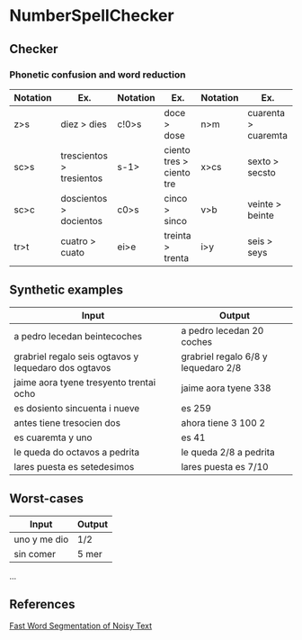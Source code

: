 # NumberSpellChecker

## Checker

### Phonetic confusion and word reduction 

| Notation         | Ex.     | Notation         | Ex.     | Notation         | Ex.     |
|--------------|-----------|--------------|-----------|--------------|-----------|
| z>s | diez > dies      | c!0>s | doce > dose | n>m | cuarenta > cuaremta |
| sc>s      |trescientos > tresientos  | s-1> | ciento tres > ciento tre | x>cs | sexto > secsto |
| sc>c | doscientos > docientos | c0>s | cinco > sinco | v>b | veinte > beinte |
|tr>t | cuatro > cuato | ei>e  | treinta > trenta  | i>y | seis > seys |

## Synthetic examples 

| Input         | Output     |
|--------------|-----------|
| a pedro lecedan beintecoches | a pedro lecedan 20 coches |
| grabriel regalo seis ogtavos y lequedaro dos ogtavos | grabriel regalo 6/8 y lequedaro 2/8 |
| jaime aora tyene tresyento trentai ocho | jaime aora tyene 338 |
| es dosiento sincuenta i nueve | es 259 |
| antes tiene tresocien dos | ahora tiene 3 100 2 |
| es cuaremta y uno | es 41 |
| le queda do octavos a pedrita | le queda 2/8 a pedrita |
| lares puesta es setedesimos | lares puesta es 7/10 |

## Worst-cases

| Input         | Output     |
|--------------|-----------|
| uno y me dio | 1/2 |
| sin comer | 5 mer |
...



## References

[Fast Word Segmentation of Noisy Text](https://towardsdatascience.com/fast-word-segmentation-for-noisy-text-2c2c41f9e8da)
